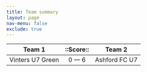 ```yaml
---
title: Team summary
layout: page
nav-menu: false
exclude: true
---
```




|      Team 1      |  ::Score::  |    Team 2     |
|:----------------:|:-----------:|:-------------:|
| Vinters U7 Green | 0 &mdash; 6 | Ashford FC U7 |

 <br /><br /><br />